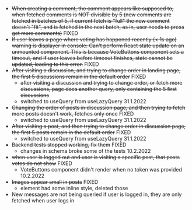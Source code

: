 - ~~When creating a comment, the comment appears like supposed to, when fetched comments is NOT divisible by 5 
(new comments are fetched in batches of 5, if current fetch is "full" the new comment doesn't "fit", and is fetched in the next batch, as in, user needs to press get more comments)~~ FIXED
- ~~If user leaves a page where voting has happened recently (< 1s ago) warning is displayer in console: Can't perform React state update on an unmounted component. 
This is because VoteButtons component sets a timeout, and if user leaves before timeout finishes, state cannot be updated, leading to this error.~~ FIXED
- ~~After visiting a discussion, and trying to change order in landing page, the first 5 discussions remain in the default order~~ FIXED
	- ~~after visiting a discussion and trying to change order, or fetch more discussions, page does another query, only containing the 5 first discussions~~
	- switched to useQuery from useLazyQuery 31.1.2022
- ~~Changing the order of posts in discussion page, and then trying to fetch more posts doesn't work, fetches only once~~ FIXED
	- switched to useQuery from useLazyQuery 31.1.2022
- ~~After visiting a post, and then trying to change order in discussion page, the first 5 posts remain in the default order~~ FIXED
	- switched to useQuery from useLazyQuery 31.1.2022
- ~~Backend tests stopped working, fix them~~ FIXED
	- changes in schema broke some of the tests 10.2.2022
- ~~when user is logged out and user is visiting a specific post, that posts votes do not show~~ FIXED
	- VoteButtons component didn't render when no token was provided 10.2.2022
- ~~Images appear small in posts~~ FIXED
	- element had some inline style, deleted those
- New messages are not being queried if user is logged in, they are only fetched when user logs in